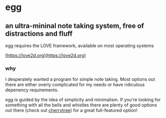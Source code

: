 # egg

## an ultra-mininal note taking system, free of distractions and fluff

egg requires the LOVE framework, available on most operating systems

[https://love2d.org](https://love2d.org)

### why

I desperately wanted a program for simple note taking. Most options out
there are either overly complicated for my needs or have ridiculous
depenency requirements.

egg is guided by the idea of simplicity and minimalism. If you're looking
for something with all the bells and whistles there are plenty of good
options out there (check out [cherrytree](https://www.giuspen.com/cherrytree/)) for a great full-featured option!
